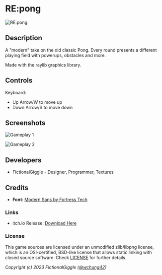 # RE:pong

![RE:pong](screenshots/screenshot001.png "RE:pong")

## Description

A "modern" take on the old classic Pong. Every round presents a different playing field with powerups, obstacles and more. 

Made with the raylib graphics library.

## Controls

Keyboard:
 - Up Arrow/W to move up
 - Down Arrow/S to move down

## Screenshots

![Gameplay 1](screenshots/screenshot002.png  "Gameplay 1")

![Gameplay 2](screenshots/screenshot003.png  "Gameplay 2")

## Developers

 - FictionalGiggle - Designer, Programmer, Textures

## Credits

 - **Font**: [Modern Sans by Fortress Tech](https://www.dafont.com/font-comment.php?file=modern_sans)

### Links

 - itch.io Release: [Download Here](#)

### License

This game sources are licensed under an unmodified zlib/libpng license, which is an OSI-certified, BSD-like license that allows static linking with closed source software. Check [LICENSE](LICENSE) for further details.

*Copyright (c) 2023 FictionalGiggle ([@wchung42](https://www.github.com/wchung42))*

